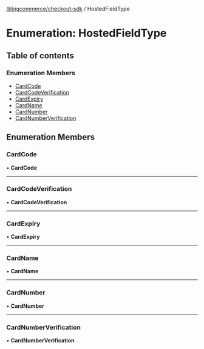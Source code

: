 [@bigcommerce/checkout-sdk](../README.md) / HostedFieldType

# Enumeration: HostedFieldType

## Table of contents

### Enumeration Members

- [CardCode](HostedFieldType.md#cardcode)
- [CardCodeVerification](HostedFieldType.md#cardcodeverification)
- [CardExpiry](HostedFieldType.md#cardexpiry)
- [CardName](HostedFieldType.md#cardname)
- [CardNumber](HostedFieldType.md#cardnumber)
- [CardNumberVerification](HostedFieldType.md#cardnumberverification)

## Enumeration Members

### CardCode

• **CardCode**

___

### CardCodeVerification

• **CardCodeVerification**

___

### CardExpiry

• **CardExpiry**

___

### CardName

• **CardName**

___

### CardNumber

• **CardNumber**

___

### CardNumberVerification

• **CardNumberVerification**
